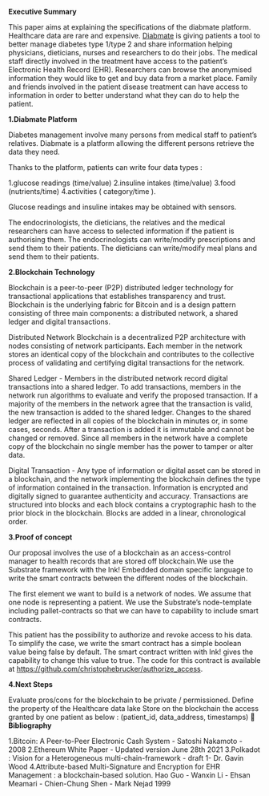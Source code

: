
**Executive Summary**

This paper aims at explaining the specifications of the diabmate platform. Healthcare data are rare and expensive. [Diabmate](www.diabmate.com) is giving patients a tool to better manage diabetes type 1/type 2 and  share information helping physicians, dieticians, nurses and researchers to do their jobs.
The medical staff directly involved in the treatment have access to the patient’s Electronic Health Record (EHR).
Researchers can browse the anonymised information they would like to get and buy data from a market place.
Family and friends involved in the patient disease treatment can have access to information in order to better understand what they can do to help the patient.

**1.Diabmate Platform**

Diabetes management involve many persons from medical staff to patient’s relatives. Diabmate is a platform allowing the different persons retrieve the data they need.

Thanks to the platform, patients can write four data types :

1.glucose readings (time/value)
2.insuline intakes (time/value)
3.food (nutrients/time)
4.activities ( category/time ).

Glucose readings and insuline intakes may be obtained with sensors.

The endocrinologists, the dieticians, the relatives and the medical researchers can have access to selected information if the patient is authorising them.
The endocrinologists can write/modify prescriptions and send them to their patients.
The dieticians can write/modify meal plans and send them to their patients.

**2.Blockchain Technology**

Blockchain is a peer-to-peer (P2P) distributed ledger technology for transactional applications that establishes transparency and trust. Blockchain is the underlying fabric for Bitcoin and is a design pattern consisting of three main components: a distributed network, a shared ledger and digital transactions.

Distributed Network Blockchain is a decentralized P2P architecture with nodes consisting of network participants. Each member in the network stores an identical copy of the blockchain and contributes to the collective process of validating and certifying digital transactions for the network.

Shared Ledger - Members in the distributed network record digital transactions into a shared ledger. To add transactions, members in the network run algorithms to evaluate and verify the proposed transaction. If a majority of the members in the network agree that the transaction is valid, the new transaction is added to the shared ledger. Changes to the shared ledger are reflected in all copies of the blockchain in minutes or, in some cases, seconds. After a transaction is added it is immutable and cannot be changed or removed. Since all members in the network have a complete copy of the blockchain no single member has the power to tamper or alter data.

Digital Transaction - Any type of information or digital asset can be stored in a blockchain, and the network implementing the blockchain defines the type of information contained in the transaction. Information is encrypted and digitally signed to guarantee authenticity and accuracy. Transactions are structured into blocks and each block contains a cryptographic hash to the prior block in the blockchain. Blocks are added in a linear, chronological order.

**3.Proof of concept**

Our proposal involves the use of a blockchain as an access-control manager to health records that are stored off blockchain.We use the Substrate framework with the Ink! Embedded domain specific language to write the smart contracts between the different nodes of the blockchain.

The first element we want to build is a network of nodes. We assume that one node is representing a patient. We use the Substrate’s node-template including pallet-contracts so that we can have to capability to include smart contracts.

This patient has the possibility to authorize and revoke access to his data. To simplify the case, we write the smart contract has a simple boolean value being false by default. The smart contract written with Ink! gives the capability to change this value to true. The code for this contract is available at https://github.com/christophebrucker/authorize_access.

**4.Next Steps**

Evaluate pros/cons for the blockchain to be private / permissioned.
Define the property of the Healthcare data lake
Store on the blockchain the access granted by one patient as below :
    (patient_id, data_address, timestamps)

**Bibliography**

1.Bitcoin: A Peer-to-Peer Electronic Cash System - Satoshi Nakamoto - 2008
2.Ethereum White Paper - Updated version June 28th 2021
3.Polkadot : Vision for a Heterogeneous multi-chain-framework - draft 1- Dr. Gavin Wood
4.Attribute-based Multi-Signature and Encryption for EHR Management : a blockchain-based solution. Hao Guo - Wanxin Li - Ehsan Meamari - Chien-Chung Shen - Mark Nejad 1999

